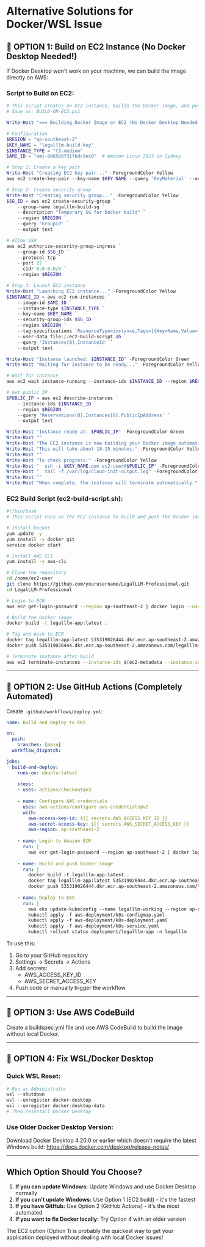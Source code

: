 # Alternative Solutions for Docker/WSL Issue

## 🚀 OPTION 1: Build on EC2 Instance (No Docker Desktop Needed!)

If Docker Desktop won't work on your machine, we can build the image directly on AWS:

### Script to Build on EC2:

```powershell
# This script creates an EC2 instance, builds the Docker image, and pushes to ECR
# Save as: BUILD-ON-EC2.ps1

Write-Host "=== Building Docker Image on EC2 (No Docker Desktop Needed!) ===" -ForegroundColor Green

# Configuration
$REGION = "ap-southeast-2"
$KEY_NAME = "legalllm-build-key"
$INSTANCE_TYPE = "t3.medium"
$AMI_ID = "ami-0d6560f3176dc9ec0"  # Amazon Linux 2023 in Sydney

# Step 1: Create a key pair
Write-Host "Creating EC2 key pair..." -ForegroundColor Yellow
aws ec2 create-key-pair --key-name $KEY_NAME --query 'KeyMaterial' --output text --region $REGION > $KEY_NAME.pem

# Step 2: Create security group
Write-Host "Creating security group..." -ForegroundColor Yellow
$SG_ID = aws ec2 create-security-group `
    --group-name legalllm-build-sg `
    --description "Temporary SG for Docker build" `
    --region $REGION `
    --query 'GroupId' `
    --output text

# Allow SSH
aws ec2 authorize-security-group-ingress `
    --group-id $SG_ID `
    --protocol tcp `
    --port 22 `
    --cidr 0.0.0.0/0 `
    --region $REGION

# Step 3: Launch EC2 instance
Write-Host "Launching EC2 instance..." -ForegroundColor Yellow
$INSTANCE_ID = aws ec2 run-instances `
    --image-id $AMI_ID `
    --instance-type $INSTANCE_TYPE `
    --key-name $KEY_NAME `
    --security-group-ids $SG_ID `
    --region $REGION `
    --tag-specifications 'ResourceType=instance,Tags=[{Key=Name,Value=legalllm-docker-build}]' `
    --user-data file://ec2-build-script.sh `
    --query 'Instances[0].InstanceId' `
    --output text

Write-Host "Instance launched: $INSTANCE_ID" -ForegroundColor Green
Write-Host "Waiting for instance to be ready..." -ForegroundColor Yellow

# Wait for instance
aws ec2 wait instance-running --instance-ids $INSTANCE_ID --region $REGION

# Get public IP
$PUBLIC_IP = aws ec2 describe-instances `
    --instance-ids $INSTANCE_ID `
    --region $REGION `
    --query 'Reservations[0].Instances[0].PublicIpAddress' `
    --output text

Write-Host "Instance ready at: $PUBLIC_IP" -ForegroundColor Green
Write-Host ""
Write-Host "The EC2 instance is now building your Docker image automatically!" -ForegroundColor Cyan
Write-Host "This will take about 10-15 minutes." -ForegroundColor Yellow
Write-Host ""
Write-Host "To check progress:" -ForegroundColor Yellow
Write-Host "  ssh -i $KEY_NAME.pem ec2-user@$PUBLIC_IP" -ForegroundColor Cyan
Write-Host "  tail -f /var/log/cloud-init-output.log" -ForegroundColor Cyan
Write-Host ""
Write-Host "When complete, the instance will terminate automatically." -ForegroundColor Green
```

### EC2 Build Script (ec2-build-script.sh):

```bash
#!/bin/bash
# This script runs on the EC2 instance to build and push the Docker image

# Install Docker
yum update -y
yum install -y docker git
service docker start

# Install AWS CLI
yum install -y aws-cli

# Clone the repository
cd /home/ec2-user
git clone https://github.com/yourusername/LegalLLM-Professional.git
cd LegalLLM-Professional

# Login to ECR
aws ecr get-login-password --region ap-southeast-2 | docker login --username AWS --password-stdin 535319026444.dkr.ecr.ap-southeast-2.amazonaws.com

# Build the Docker image
docker build -t legalllm-app:latest .

# Tag and push to ECR
docker tag legalllm-app:latest 535319026444.dkr.ecr.ap-southeast-2.amazonaws.com/legalllm-app:latest
docker push 535319026444.dkr.ecr.ap-southeast-2.amazonaws.com/legalllm-app:latest

# Terminate instance after build
aws ec2 terminate-instances --instance-ids $(ec2-metadata --instance-id | cut -d " " -f 2) --region ap-southeast-2
```

---

## 🚀 OPTION 2: Use GitHub Actions (Completely Automated)

Create `.github/workflows/deploy.yml`:

```yaml
name: Build and Deploy to EKS

on:
  push:
    branches: [main]
  workflow_dispatch:

jobs:
  build-and-deploy:
    runs-on: ubuntu-latest
    
    steps:
    - uses: actions/checkout@v3
    
    - name: Configure AWS credentials
      uses: aws-actions/configure-aws-credentials@v2
      with:
        aws-access-key-id: ${{ secrets.AWS_ACCESS_KEY_ID }}
        aws-secret-access-key: ${{ secrets.AWS_SECRET_ACCESS_KEY }}
        aws-region: ap-southeast-2
    
    - name: Login to Amazon ECR
      run: |
        aws ecr get-login-password --region ap-southeast-2 | docker login --username AWS --password-stdin 535319026444.dkr.ecr.ap-southeast-2.amazonaws.com
    
    - name: Build and push Docker image
      run: |
        docker build -t legalllm-app:latest .
        docker tag legalllm-app:latest 535319026444.dkr.ecr.ap-southeast-2.amazonaws.com/legalllm-app:latest
        docker push 535319026444.dkr.ecr.ap-southeast-2.amazonaws.com/legalllm-app:latest
    
    - name: Deploy to EKS
      run: |
        aws eks update-kubeconfig --name legalllm-working --region ap-southeast-2
        kubectl apply -f aws-deployment/k8s-configmap.yaml
        kubectl apply -f aws-deployment/k8s-deployment.yaml
        kubectl apply -f aws-deployment/k8s-service.yaml
        kubectl rollout status deployment/legalllm-app -n legalllm
```

To use this:
1. Go to your GitHub repository
2. Settings → Secrets → Actions
3. Add secrets:
   - AWS_ACCESS_KEY_ID
   - AWS_SECRET_ACCESS_KEY
4. Push code or manually trigger the workflow

---

## 🚀 OPTION 3: Use AWS CodeBuild

Create a buildspec.yml file and use AWS CodeBuild to build the image without local Docker.

---

## 🚀 OPTION 4: Fix WSL/Docker Desktop

### Quick WSL Reset:
```powershell
# Run as Administrator
wsl --shutdown
wsl --unregister docker-desktop
wsl --unregister docker-desktop-data
# Then reinstall Docker Desktop
```

### Use Older Docker Desktop Version:
Download Docker Desktop 4.20.0 or earlier which doesn't require the latest Windows build:
https://docs.docker.com/desktop/release-notes/

---

## Which Option Should You Choose?

1. **If you can update Windows:** Update Windows and use Docker Desktop normally
2. **If you can't update Windows:** Use Option 1 (EC2 build) - it's the fastest
3. **If you have GitHub:** Use Option 2 (GitHub Actions) - it's the most automated
4. **If you want to fix Docker locally:** Try Option 4 with an older version

The EC2 option (Option 1) is probably the quickest way to get your application deployed without dealing with local Docker issues!